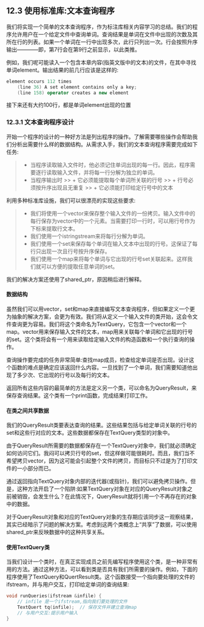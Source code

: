 ## 12.3 使用标准库:文本查询程序
我们将实现一个简单的文本查询程序，作为标注库相关内容学习的总结。我们的程序允许用户在一个给定文件中查询单词。查询结果是单词在文件中出现的次数及其所在行的列表。如果一个单词在一行中出现多次，此行只列出一次。行会按照升序输出————即，第7行会在第9行之前显示，以此类推。

例如，我们呢可能读入一个包含本章内容(指英文版中的文本)的文件，在其中寻找单词element。输出结果的前几行应该是这样的:

```c++
element occurs 112 times
    (line 36) A set element contains only a key;
    (line 158) operator creates a new element
```

接下来还有大约100行，都是单词element出现的位置

### 12.3.1 文本查询程序设计
开始一个程序的设计的一种好方法是列出程序的操作。了解需要哪些操作会帮助我们分析出需要什么样的数据结构。从需求入手，我们的文本查询程序需要完成如下任务:
> + 当程序读取输入文件时，他必须记住单词出现的每一行。因此，程序需要逐行读取输入文件，并将每一行分解为独立的单词。
> + 当程序输出时
    >> + 它必须能提取每个单词所关联的行号
    >> + 行号必须按升序出现且无重复
    >> + 它必须能打印给定行号中的文本

利用多种标准库设施，我们可以很漂亮的实现这些要求:
> + 我们将使用一个vector<string>来保存整个输入文件的一份拷贝。输入文件中的每行保存为vector中的一个元素。当需要打印一行时，可以用行号作为下标来提取行文本。
> + 我们使用一个istringstream来将每行分解为单词。
> + 我们使用一个set来保存每个单词在输入文本中出现的行号。这保证了每行只出现一次且行号按升序保存。
> + 我们使用一个map来将每个单词与它出现的行号set关联起来。这样我们就可以方便的提取任意单词的set。

我们的解决方案还使用了shared_ptr，原因稍后进行解释。

#### 数据结构
虽然我们可以用vector，set和map来直接编写文本查询程序，但如果定义一个更为抽象的解决方案，会更为有效。我们将从定义一个输入文件的类开始，这会令文件查询更为容易。我们将这个类命名为TextQuery，它包含一个vector和一个map。vector用来保存输入文件的文本，map用来关联每个单词和它出现的行号的set。这个类将会有一个用来读取给定输入文件的构造函数和一个执行查询的操作。

查询操作要完成的任务非常简单:查找map成员，检查给定单词是否出现。设计这个函数的难点是确定应该返回什么内容。一旦找到了一个单词，我们需要知道他出现了多少次、它出现的行号以及每行的文本。

返回所有这些内容的最简单的方法是定义另一个类，可以命名为QueryResult，来保存查询结果。这个类有一个print函数，完成结果打印工作。

#### 在类之间共享数据
我们的QueryResult类要表达查询的结果。这些结果包括与给定单词关联的行号的set和这些行对应的文本。这些数据都保存在TextQuery类型的对象中。

由于QueryResult所需要的数据都保存在一个TextQuery对象中，我们就必须确定如何访问它们。我闷可以拷贝行号的set，但这样做可能很耗时。而且，我们当不希望拷贝vector，因为这可能会引起整个文件的拷贝，而目标只不过是为了打印文件的一小部分而已。

通过返回指向TextQuery对象内部的迭代器(或指针)，我们可以避免拷贝操作。但是，这种方法开启了一个陷阱:如果TextQuery对象在对应的QueryResult对象之前被销毁，会发生什么？在此情况下，QueryResult就将引用一个不再存在的对象中的数据。

对于QueryResult对象和对应的TextQuery对象的生存期应该同步这一观察结果，其实已经暗示了问题的解决方案。考虑到这两个类概念上“共享”了数据，可以使用shared_ptr来反映数据中的这种共享关系。

#### 使用TextQuery类
当我们设计一个类时，在真正实现成员之前先编写程序使用这个类，是一种非常有用的方法。通过这种方法，可以看到类是否具有我们所需要的操作。例如，下面的程序使用了TextQuery和QuertResult类。这个函数接受一个指向要处理的文件的ifstream，并与用户交互，打印给定单词的查询结果:

```c++
void runQueries(ifstream &infile) {
    // infile 是一个ifstream,指向我们要处理的文件
    TextQuert tq(infile);  // 保存文件并建立查询map
    // 与用户交互:提示用户输入
}